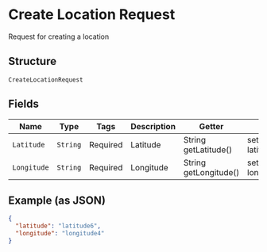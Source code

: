 
# Create Location Request

Request for creating a location

## Structure

`CreateLocationRequest`

## Fields

| Name | Type | Tags | Description | Getter | Setter |
|  --- | --- | --- | --- | --- | --- |
| `Latitude` | `String` | Required | Latitude | String getLatitude() | setLatitude(String latitude) |
| `Longitude` | `String` | Required | Longitude | String getLongitude() | setLongitude(String longitude) |

## Example (as JSON)

```json
{
  "latitude": "latitude6",
  "longitude": "longitude4"
}
```

